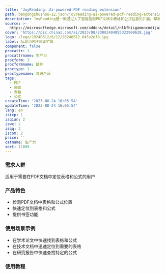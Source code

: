 ```yaml
---
title: 'JoyReading: Ai-powered PDF reading extension'
path: bangongzhushou-12.json/joyreading-ai-powered-pdf-reading-extension
description: JoyReading是一款通过人工智能检测PDF文档中表格和公式位置的扩展，帮助用户快速定位。
source: >-
  https://microsoftedge.microsoft.com/addons/detail/nlkfhiigammncndijaieeochmgdhgfgg
cover: 'https://pic.chinaz.com/ai/2023/08/23082404055323960628.jpg'
logo: /logo/20240612/6/12/20240612_645a2ef8.jpg
label: Ai助力PDF阅读扩展
component: false
procattr: 1
procattrname: 生产力
procform: 3
procformname: 插件
proctype: 1
proctypename: 普通产品
tags:
  - PDF
  - 阅读
  - 表格
  - 公式
createTime: '2023-08-24 16:05:54'
updateTime: '2023-08-24 16:05:54'
lang: en
isicp: 1
isqian: 2
iswx: 2
isqq: 2
iscom: 2
price: ''
catname: 生产力
sort: 11809
---
```




### 需求人群
适用于需要在PDF文档中定位表格和公式的用户

### 产品特色
- 检测PDF文档中表格和公式位置
- 快速定位到表格和公式
- 提供书签功能

### 使用场景示例
- 在学术论文中快速找到表格和公式
- 在技术文档中迅速定位到需要的表格
- 在研究报告中快速查找特定的公式

### 使用教程


  
